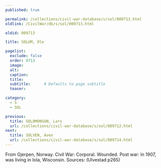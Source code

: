 ```yaml
---
published: true

permalink: /collections/civil-war-database/s/sol/009713.html
oldlink: /CivilWar/db/s/sol/009713.html

oldid: 009713

title: SOLUM, Ole

pagelist:
  exclude: false
  order: 9713
  image: 
  alt:
  caption:
  title:
  subtitle:      # Defaults to page subtitle
  teaser:

category: 
  - S 
  - SOL

previous:
  title: SOLOMONSON, Lars
  url: /collections/civil-war-database/s/sol/009712.html  
next:
  title: SOLVEN, Aven
  url: /collections/civil-war-database/s/sol/009714.html   
---
```

From Gjerpen, Norway. Civil War: Corporal. Wounded. Post war: In 1907, was living in Iola, Wisconsin. Sources: (Ulvestad p265)